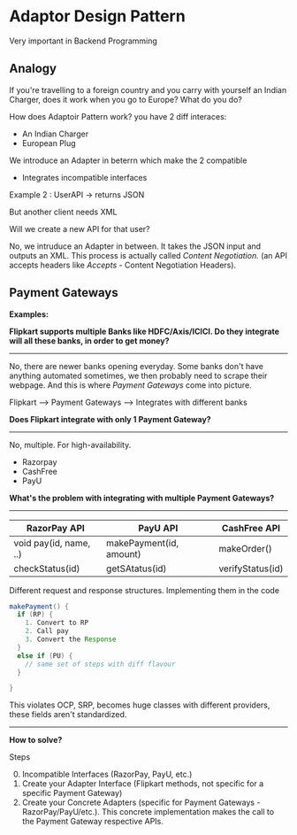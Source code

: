 # Adaptor Design Pattern

Very important in Backend Programming

## Analogy

If you're travelling to a foreign country and you carry with yourself an Indian Charger, does it work when you go to Europe? What do you do?

How does Adaptoir Pattern work?
you have 2 diff interaces:

- An Indian Charger
- European Plug

We introduce an Adapter in beterrn which make the 2 compatible

- Integrates incompatible interfaces

Example 2 :
UserAPI -> returns JSON

But another client needs XML

Will we create a new API for that user?

No, we intruduce an Adapter in between. It takes the JSON input and outputs an XML. This process is actually called *Content Negotiation.* (an API accepts headers like *Accepts* - Content Negotiation Headers).

## Payment Gateways

**Examples:**

**Flipkart supports multiple Banks like HDFC/Axis/ICICI. Do they integrate will all these banks, in order to get money?**

---

No, there are newer banks opening everyday. Some banks don't have anything automated sometimes, we then probably need to scrape their webpage. And this is where *Payment Gateways* come into picture.

Flipkart --> Payment Gateways --> Integrates with different banks

**Does Flipkart integrate with only 1 Payment Gateway?**

---

No, multiple. For high-availability.

- Razorpay
- CashFree
- PayU

**What's the problem with integrating with multiple Payment Gateways?**

---

| RazorPay API           | PayU API                | CashFree API     |
| ---------------------- | ----------------------- | ---------------- |
| void pay(id, name, ..) | makePayment(id, amount) | makeOrder()      |
| checkStatus(id)        | getSAtatus(id)          | verifyStatus(id) |

Different request and response structures. Implementing them in the code 

```Java
makePayment() {
  if (RP) {
    1. Convert to RP
    2. Call pay
    3. Convert the Response
  }
  else if (PU) {
    // same set of steps with diff flavour
  }

}
```

This violates OCP, SRP, becomes huge classes with different providers, these fields aren't standardized. 

---

**How to solve?**

Steps

0. Incompatible Interfaces (RazorPay, PayU, etc.)
1. Create your Adapter Interface (Flipkart methods, not specific for a specific Payment Gateway)
2. Create your Concrete Adapters (specific for Payment Gateways - RazorPay/PayU/etc.). This concrete implementation makes the call to the Payment Gateway respective APIs.
